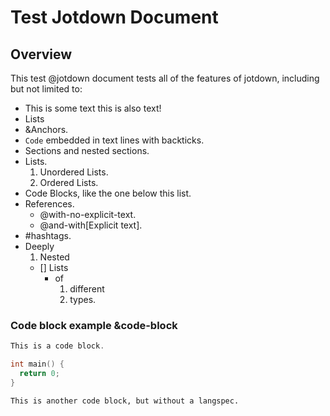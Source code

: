 # Test Jotdown Document
## Overview
This test @jotdown document tests all of the features of jotdown, including but
not limited to:

- This is some text
  this is also text!
- Lists
- &Anchors.
- `Code` embedded in text lines with backticks.
- Sections and nested sections.
- Lists.
  1. Unordered Lists.
  2. Ordered Lists.
- Code Blocks, like the one below this list.
- References.
  - @with-no-explicit-text.
  - @and-with[Explicit text].
- #hashtags.
- Deeply
  1. Nested
    - [] Lists
      - of
        1. different
          9. types.

### Code block example &code-block
``` C++
This is a code block.

int main() {
  return 0;
}
```

```
This is another code block, but without a langspec.
```
